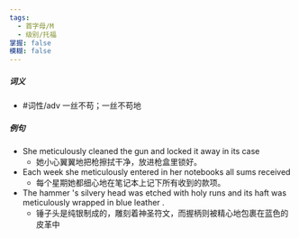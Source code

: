 ```yaml
---
tags:
  - 首字母/M
  - 级别/托福
掌握: false
模糊: false
---
```

##### 词义
- #词性/adv  一丝不苟；一丝不苟地
##### 例句
- She meticulously cleaned the gun and locked it away in its case
	- 她小心翼翼地把枪擦拭干净，放进枪盒里锁好。
- Each week she meticulously entered in her notebooks all sums received
	- 每个星期她都细心地在笔记本上记下所有收到的款项。
- The hammer 's silvery head was etched with holy runs and its haft was meticulously wrapped in blue leather .
	- 锤子头是纯银制成的，雕刻着神圣符文，而握柄则被精心地包裹在蓝色的皮革中
